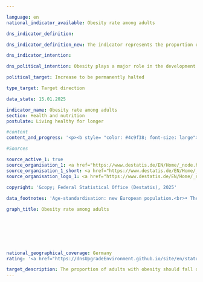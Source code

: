 ```yaml
---

language: en        
national_indicator_available: Obesity rate among adults        

dns_indicator_definition:         

dns_indicator_definition_new: The indicator represents the proportion of adults (aged 18&nbsp;and over) with obesity among all people in the same age group (in per cent). According to the classification of the World Health Organisation (<abbr title="World Health Organization" tabindex="0">WHO</abbr>), people are considered obese if their body mass index (<abbr title="Body Mass Index" tabindex="0">BMI</abbr>), which is calculated from the ratio of body weight to the square of height, is greater than or equal to 30.        

dns_indicator_intention:         

dns_political_intention: Obesity plays a major role in the development of diseases of civilisation such as cardiovascular disease, diabetes and joint damage. In addition to the health consequences, obesity also has a negative economic and social impact.        

political_target: Increase to be permanently halted        

type_target: Target direction        

data_state: 15.01.2025        

indicator_name: Obesity rate among adults        
section: Health and nutrition        
postulate: Living healthy for longer        

#content         
content_and_progress: '<p><b style= "color: #4c9f38; font-size: large">3.1.f Obesity rate among adults</b><br><br>The Body Mass Index (<abbr title="Body Mass Index" tabindex="0">BMI</abbr>) serves as a reference value for assessing overweight and, in particular, obesity. It is calculated as the ratio of body weight to the square of body height (expressed in <abbr title="Kilogram per square meter" tabindex="0">kg/m²</abbr>). Individual differences in body build, age- and sex-specific characteristics, as well as the composition of body mass, are not taken into account. According to the classification of the World Health Organization (<abbr title="World Health Organization" tabindex="0">WHO</abbr>), individuals with a <abbr title="Body Mass Index" tabindex="0">BMI</abbr> of 25&nbsp;or above are considered overweight, and those with a <abbr title="Body Mass Index" tabindex="0">BMI</abbr> of 30&nbsp;or above are classified as obese.<br><br>The data basis for this indicator consists of self-reported body weight and height, which are voluntarily collected every four years within the framework of the Mikrozensus, covering 1&nbsp;% of the total population. In self-reports&nbsp;–&nbsp;as collected in the Mikrozensus&nbsp;–&nbsp;body weight is often underestimated compared to measured values, while height tends to be overestimated. Therefore, it can be assumed that the <abbr title="Body Mass Index" tabindex="0">BMI</abbr> calculated from these data is generally lower than the value that would be determined based on measured data.<br><br>To ensure comparability of data across different years and regions, and to avoid distortions due to differences in age structure, the results were age-standardised based on the new European Standard Population.<br><br>In 2021, 15.4&nbsp;% of the population aged 18&nbsp;and over were classified as obese. The proportion of obese men was 17.3&nbsp;%, exceeding that of women, of whom 13.3&nbsp;% were affected. In 1999, the proportion was still 10.7&nbsp;%. Even then, women (10.2&nbsp;%) were slightly less affected by obesity than men (11.1&nbsp;%). Thus, the obesity rate among adults has increased and is developing contrary to the politically established targets of the Deutsche Nachhaltigkeitsstrategie.<br><br>A further 33.6&nbsp;% of the population aged 18&nbsp;and over had a <abbr title="Body Mass Index" tabindex="0">BMI</abbr> between 25&nbsp;and under 30&nbsp;in 2021. Overall, this meant that 49&nbsp;% of adults were classified as overweight (<abbr title="Body Mass Index" tabindex="0">BMI</abbr> ≥ 25). The proportion of overweight women was significantly lower at 38.7&nbsp;%, compared to 58.5&nbsp;% of men affected.<br><br>The proportion of obese individuals increases with age and only decreases again at older ages. In 2021, 5.3&nbsp;% of women aged 20&nbsp;to under 25&nbsp;were obese. In the age group 30&nbsp;to under 35, the proportion was already 12.3&nbsp;%. The highest value for women was recorded in the age group 70&nbsp;to under 75, at 20.1&nbsp;%. Among men, the obesity rate was higher than that of women of the same age group in all age groups under 75. The highest rates were recorded in the 45&nbsp;to under 50&nbsp;and 60&nbsp;to under 65&nbsp;age groups, both at 23.5&nbsp;%. In the age group 75&nbsp;and above, women (16.3&nbsp;%) and men (16.1&nbsp;%) were obese at nearly equal rates.</p>'                

#Sources        

source_active_1: true
source_organisation_1: <a href="https://www.destatis.de/EN/Home/_node.html" target="_blank">Federal Statistical Office</a>
source_organisation_1_short: <a href="https://www.destatis.de/EN/Home/_node.html" target="_blank">Federal Statistical Office</a>
source_organisation_logo_1: <a href="https://www.destatis.de/EN/Home/_node.html" target="_blank"><img src="https://dnsTestEnvironment.github.io/dns-indicators/public/OrgImgEn/destatis.png" alt="Federal Statistical Office" title=" Click here to visit the homepage of the organizationFederal Statistical Office" style="height:60px; width:148px; border:transparent"/></a>
        
copyright: '&copy; Federal Statistical Office (Destatis), 2025'        

data_footnotes: 'Age-standardisation: new European population.<br>• The data is based on a special evaluation and is not publicly available.<br>• The next data update (reporting year 2025) is planned for 2026.'        

graph_title: Obesity rate among adults        

        

        

                

national_geographical_coverage: Germany        
rating: '<a href="https://dnsUpgradeEnvironment.github.io/site/en/status"><img src="https://sdg-indikatoren.de/public/Wettersymbole/Blitz.png" title="In 2021 neither the average value nor the last change pointed in the right direction." alt="Weathersymbol: Thuder strom"/></a>'        

target_description: The proportion of adults with obesity should fall or remain constant.<br><br>Based on the target formulation, the politically defined target of indicator 3.1.f was not achieved in the last year 2021, nor on average over the last six years, so the indicator for 2021&nbsp;is rated as "thunderstorm".        
---
```


